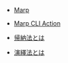- [Marp](https://marp.app/)
- [Marp CLI Action](https://github.com/KoharaKazuya/marp-cli-action)

- [帰納法とは](https://tamaki8021.github.io/marp-slider/university/inductive-approach.html)

- [演繹法とは](https://tamaki8021.github.io/marp-slider/university/deductive-method.html)